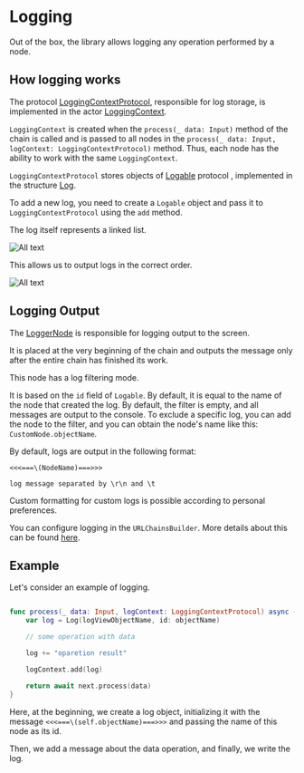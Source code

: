 # Logging

Out of the box, the library allows logging any operation performed by a node.

## How logging works

The protocol [LoggingContextProtocol](https://surfstudio.github.io/NodeKit/Protocols/LoggingContextProtocol.html), responsible for log storage, is implemented in the actor [LoggingContext](https://surfstudio.github.io/NodeKit/Actors/LoggingContext.html).

`LoggingContext` is created when the `process(_ data: Input)` method of the chain is called and is passed to all nodes in the `process(_ data: Input, logContext: LoggingContextProtocol)` method. Thus, each node has the ability to work with the same `LoggingContext`.

`LoggingContextProtocol` stores objects of [Logable](https://surfstudio.github.io/NodeKit/Protocols/Logable.html) protocol , implemented in the structure [Log](https://surfstudio.github.io/NodeKit/Structs/Log.html). 

To add a new log, you need to create a `Logable` object and pass it to `LoggingContextProtocol` using the `add` method.

The log itself represents a linked list.

![All text](log_nodes_tree.svg)

This allows us to output logs in the correct order.

![All text](log_chaining.svg)

## Logging Output

The [LoggerNode](https://surfstudio.github.io/NodeKit/Classes/LoggerNode.html) is responsible for logging output to the screen.

It is placed at the very beginning of the chain and outputs the message only after the entire chain has finished its work.

This node has a log filtering mode.

It is based on the `id` field of `Logable`. By default, it is equal to the name of the node that created the log. By default, the filter is empty, and all messages are output to the console. To exclude a specific log, you can add the node to the filter, and you can obtain the node's name like this: `CustomNode.objectName`.

By default, logs are output in the following format:
```
<<<===\(NodeName)===>>>

log message separated by \r\n and \t

```

Custom formatting for custom logs is possible according to personal preferences.

You can configure logging in the `URLChainsBuilder`. More details about this can be found [here](../Chains.md).

## Example

Let's consider an example of logging.

```Swift

func process(_ data: Input, logContext: LoggingContextProtocol) async -> NodeResult<Output> {
    var log = Log(logViewObjectName, id: objectName)

    // some operation with data

    log += "oparetion result"

    logContext.add(log)

    return await next.process(data)
}

```

Here, at the beginning, we create a log object, initializing it with the message `<<<===\(self.objectName)===>>>` and passing the name of this node as its id.

Then, we add a message about the data operation, and finally, we write the log.
